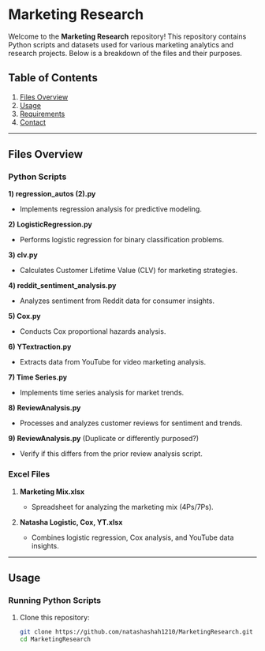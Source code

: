 # Marketing Research

Welcome to the **Marketing Research** repository! This repository contains Python scripts and datasets used for various marketing analytics and research projects. Below is a breakdown of the files and their purposes.

## Table of Contents

1. [Files Overview](#files-overview)
2. [Usage](#usage)
3. [Requirements](#requirements)
4. [Contact](#contact)

---

## Files Overview

### Python Scripts

 **1) regression_autos (2).py**
   - Implements regression analysis for predictive modeling.

 **2) LogisticRegression.py**
   - Performs logistic regression for binary classification problems.

 **3) clv.py**
   - Calculates Customer Lifetime Value (CLV) for marketing strategies.

 **4) reddit_sentiment_analysis.py**
   - Analyzes sentiment from Reddit data for consumer insights.

 **5) Cox.py**
   - Conducts Cox proportional hazards analysis.

 **6) YTextraction.py**
   - Extracts data from YouTube for video marketing analysis.

 **7) Time Series.py**
   - Implements time series analysis for market trends.

 **8) ReviewAnalysis.py**
   - Processes and analyzes customer reviews for sentiment and trends.

 **9) ReviewAnalysis.py** (Duplicate or differently purposed?)
   - Verify if this differs from the prior review analysis script.

### Excel Files

1. **Marketing Mix.xlsx**
   - Spreadsheet for analyzing the marketing mix (4Ps/7Ps).

2. **Natasha Logistic, Cox, YT.xlsx**
   - Combines logistic regression, Cox analysis, and YouTube data insights.

---

## Usage

### Running Python Scripts
1. Clone this repository:  
   ```bash
   git clone https://github.com/natashashah1210/MarketingResearch.git
   cd MarketingResearch
